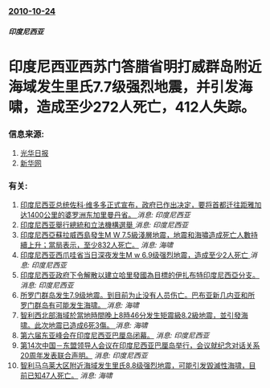 ### [2010-10-24](/news/2010/10/24/index.md)

##### 印度尼西亚
#  印度尼西亚西苏门答腊省明打威群岛附近海域发生里氏7.7级强烈地震，并引发海啸，造成至少272人死亡，412人失踪。




### 信息来源:

1. [光华日报](https://web.archive.org/web/20101030081441/http://www.kwongwah.com.my/news/2010/10/26/103.html)
2. [新华网](http://news.xinhuanet.com/world/2010-10/27/c_12708849.htm)

### 有关:

1. [印度尼西亚总统佐科·维多多正式宣布，政府已作出决定，要将首都迁往距雅加达1400公里的婆罗洲东加里曼丹省。 ](/zh/news/2019/08/26/印度尼西亚总统佐科-维多多正式宣布-政府已作出决定-要将首都迁往距雅加达1400公里的婆罗洲东加里曼丹省.md) _消息: 印度尼西亚_
2. [印度尼西亚舉行總統和立法機構選舉 ](/zh/news/2019/04/17/印度尼西亚舉行總統和立法機構選舉.md) _消息: 印度尼西亚_
3. [印度尼西亞蘇拉威西島發生M W 7.5級淺層地震，地震和海嘯造成死亡人數持續上升；當局表示，至少832人死亡。](/zh/news/2018/09/28/印度尼西亞蘇拉威西島發生M-W-75級淺層地震-地震和海嘯造成死亡人數持續上升-當局表示-至少832人死亡.md) _消息: 海啸_
4. [印度尼西亚西爪哇省当日深夜发生M w 6.9级强烈地震，造成至少2人死亡 ](/zh/news/2017/12/15/印度尼西亚西爪哇省当日深夜发生M-w-69级强烈地震-造成至少2人死亡.md) _消息: 印度尼西亚_
5. [印度尼西亚政府下令解散以建立哈里發國為目標的伊扎布特印度尼西亞分支。 ](/zh/news/2017/05/8/印度尼西亚政府下令解散以建立哈里發國為目標的伊扎布特印度尼西亞分支.md) _消息: 印度尼西亚_
6. [所罗门群岛发生7.9级地震。到目前为止没有人员伤亡。巴布亚新几内亚和所罗门群岛有可能发生海啸。 ](/zh/news/2017/01/22/所罗门群岛发生79级地震-到目前为止没有人员伤亡-巴布亚新几内亚和所罗门群岛有可能发生海啸.md) _消息: 海啸_
7. [ 智利西北部海域於當地時間晚上8時46分发生矩震級8.2級地震，並引發海啸。此次地震已造成6死3傷。 ](/zh/news/2014/04/1/智利西北部海域於當地時間晚上8時46分发生矩震級82級地震-並引發海啸-此次地震已造成6死3傷.md) _消息: 海啸_
8. [第六届东亚峰会在印度尼西亚巴厘岛闭幕。](/zh/news/2011/11/19/第六届东亚峰会在印度尼西亚巴厘岛闭幕.md) _消息: 印度尼西亚_
9. [第14次中国－东盟领导人会议在印度尼西亚巴厘岛举行，会议就纪念对话关系20周年发表联合声明。](/zh/news/2011/11/18/第14次中国-东盟领导人会议在印度尼西亚巴厘岛举行-会议就纪念对话关系20周年发表联合声明.md) _消息: 印度尼西亚_
10. [ 智利马乌莱大区附近海域发生里氏8.8级强烈地震，可能引发毀滅性海啸，目前已知47人死亡。](/zh/news/2010/02/27/智利马乌莱大区附近海域发生里氏88级强烈地震-可能引发毀滅性海啸-目前已知47人死亡.md) _消息: 海啸_
